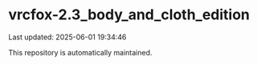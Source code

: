 # vrcfox-2.3_body_and_cloth_edition

Last updated: 2025-06-01 19:34:46

This repository is automatically maintained.
